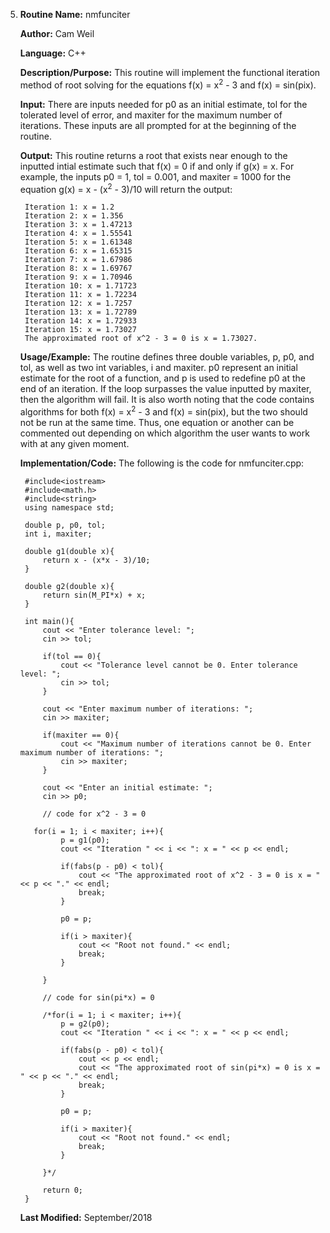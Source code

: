 5. **Routine Name:**           nmfunciter

   **Author:** Cam Weil

   **Language:** C++

   **Description/Purpose:** This routine will implement the functional iteration method of root solving for the equations f(x) = x<sup>2</sup> - 3 and f(x) = sin(pix).

   **Input:** There are inputs needed for p0 as an initial estimate, tol for the tolerated level of error, and maxiter for the maximum number of iterations. These inputs are all prompted for at the beginning of the routine.

   **Output:** This routine returns a root that exists near enough to the inputted intial estimate such that f(x) = 0 if and only if g(x) = x. For example, the inputs p0 = 1, tol = 0.001, and maxiter = 1000 for the equation g(x) = x - (x<sup>2</sup> - 3)/10 will return the output:
  
        Iteration 1: x = 1.2
        Iteration 2: x = 1.356
        Iteration 3: x = 1.47213
        Iteration 4: x = 1.55541
        Iteration 5: x = 1.61348
        Iteration 6: x = 1.65315
        Iteration 7: x = 1.67986
        Iteration 8: x = 1.69767
        Iteration 9: x = 1.70946
        Iteration 10: x = 1.71723
        Iteration 11: x = 1.72234
        Iteration 12: x = 1.7257
        Iteration 13: x = 1.72789
        Iteration 14: x = 1.72933
        Iteration 15: x = 1.73027
        The approximated root of x^2 - 3 = 0 is x = 1.73027.

   **Usage/Example:** The routine defines three double variables, p, p0, and tol, as well as two int variables, i and maxiter. p0 represent an initial estimate for the root of a function, and p is used to redefine p0 at the end of an iteration. If the loop surpasses the value inputted by maxiter, then the algorithm will fail. It is also worth noting that the code contains algorithms for both f(x) = x<sup>2</sup> - 3 and f(x) = sin(pix), but the two should not be run at the same time. Thus, one equation or another can be commented out depending on which algorithm the user wants to work with at any given moment.

   **Implementation/Code:** The following is the code for nmfunciter.cpp:

        #include<iostream>
        #include<math.h>
        #include<string>
        using namespace std;

        double p, p0, tol;
        int i, maxiter;

        double g1(double x){
            return x - (x*x - 3)/10;
        }

        double g2(double x){
            return sin(M_PI*x) + x;
        }

        int main(){
            cout << "Enter tolerance level: ";
            cin >> tol;
    
            if(tol == 0){
                cout << "Tolerance level cannot be 0. Enter tolerance level: ";
                cin >> tol;
            }
    
            cout << "Enter maximum number of iterations: ";
            cin >> maxiter;
    
            if(maxiter == 0){
                cout << "Maximum number of iterations cannot be 0. Enter maximum number of iterations: ";
                cin >> maxiter;
            }
    
            cout << "Enter an initial estimate: ";
            cin >> p0;
    
            // code for x^2 - 3 = 0
    
          for(i = 1; i < maxiter; i++){
                p = g1(p0);
                cout << "Iteration " << i << ": x = " << p << endl;
       
                if(fabs(p - p0) < tol){
                    cout << "The approximated root of x^2 - 3 = 0 is x = " << p << "." << endl;
                    break;
                }

                p0 = p;
        
                if(i > maxiter){
                    cout << "Root not found." << endl;
                    break;
                }
        
            }
    
            // code for sin(pi*x) = 0
    
            /*for(i = 1; i < maxiter; i++){
                p = g2(p0);
                cout << "Iteration " << i << ": x = " << p << endl;
     
                if(fabs(p - p0) < tol){
                    cout << p << endl;
                    cout << "The approximated root of sin(pi*x) = 0 is x = " << p << "." << endl;
                    break;
                }
     
                p0 = p;
        
                if(i > maxiter){
                    cout << "Root not found." << endl;
                    break;
                }
        
            }*/
    
            return 0;
        }
        
   **Last Modified:** September/2018
